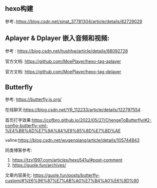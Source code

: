 ## hexo构建
 参考:.https://blog.csdn.net/sinat_37781304/article/details/82729029

## Aplayer & Dplayer 嵌入音频和视频:

 参考   : https://blog.csdn.net/hushhw/article/details/88092728

 官方文档: https://github.com/MoePlayer/hexo-tag-aplayer

 官方文档: https://github.com/MoePlayer/hexo-tag-dplayer

 ## Butterfly

 参考: https://butterfly.js.org/

 在线聊天:https://blog.csdn.net/YR_112233/article/details/122797554

 首页打字效果:https://cofbro.github.io/2022/05/27/ChengeToButterfly/#2-config-butterfly-yml-%E4%B8%AD%E7%9A%84%E9%85%8D%E7%BD%AE

 valine:https://blog.csdn.net/wugenqiang/article/details/105744843

 同类博客参考:
 1. https://tzy1997.com/articles/hexo541u/#post-comment
 2. https://guole.fun/archives/


文章内容美化: https://guole.fun/posts/butterfly-custom/#%E6%96%87%E7%AB%A0%E7%B4%A0%E6%9D%90

